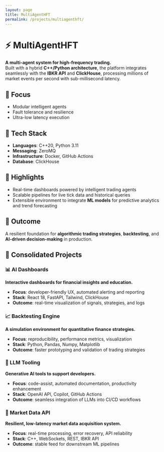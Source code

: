 ```yaml
---
layout: page
title: MultiAgentHFT
permalink: /projects/multiagenthft/
---
```


# ⚡ MultiAgentHFT

**A multi-agent system for high-frequency trading.**  
Built with a hybrid **C++/Python architecture**, the platform integrates seamlessly with the **IBKR API** and **ClickHouse**, processing millions of market events per second with sub-millisecond latency.  

## 🔹 Focus
- Modular intelligent agents  
- Fault tolerance and resilience  
- Ultra-low latency execution  

## 🔹 Tech Stack
- **Languages**: C++20, Python 3.11  
- **Messaging**: ZeroMQ  
- **Infrastructure**: Docker, GitHub Actions  
- **Database**: ClickHouse  

## 🔹 Highlights
- Real-time dashboards powered by intelligent trading agents  
- Scalable pipelines for live tick data and historical queries  
- Extensible environment to integrate **ML models** for predictive analytics and trend forecasting  

## 🔹 Outcome
A resilient foundation for **algorithmic trading strategies**, **backtesting**, and **AI-driven decision-making** in production.

## 🔹 Consolidated Projects

### 📊 AI Dashboards

**Interactive dashboards for financial insights and education.**

- **Focus**: developer-friendly UX, automated alerting and reporting  
- **Stack**: React 18, FastAPI, Tailwind, ClickHouse  
- **Outcome**: real-time visualization of signals, strategies, and logs

### 📈 Backtesting Engine

**A simulation environment for quantitative finance strategies.**

- **Focus**: reproducibility, performance metrics, visualization  
- **Stack**: Python, Pandas, Numpy, Matplotlib  
- **Outcome**: faster prototyping and validation of trading strategies

### 🤖 LLM Tooling

**Generative AI tools to support developers.**

- **Focus**: code-assist, automated documentation, productivity enhancement  
- **Stack**: OpenAI API, Copilot, GitHub Actions  
- **Outcome**: seamless integration of LLMs into CI/CD workflows

### 📡 Market Data API

**Resilient, low-latency market data acquisition system.**

- **Focus**: real-time processing, error recovery, API reliability  
- **Stack**: C++, WebSockets, REST, IBKR API  
- **Outcome**: stable feed for downstream ML pipelines
